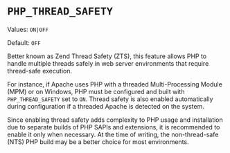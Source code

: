# `PHP_THREAD_SAFETY`

Values: `ON|OFF`

Default: `OFF`

Better known as Zend Thread Safety (ZTS), this feature allows PHP to handle
multiple threads safely in web server environments that require thread-safe
execution.

For instance, if Apache uses PHP with a threaded Multi-Processing Module (MPM)
or on Windows, PHP must be configured and built with `PHP_THREAD_SAFETY` set to
`ON`. Thread safety is also enabled automatically during configuration if a
threaded Apache is detected on the system.

Since enabling thread safety adds complexity to PHP usage and installation due
to separate builds of PHP SAPIs and extensions, it is recommended to enable it
only when necessary. At the time of writing, the non-thread-safe (NTS) PHP build
may be a better choice for most environments.

